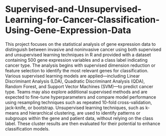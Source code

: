 # Supervised-and-Unsupervised-Learning-for-Cancer-Classification-Using-Gene-Expression-Data
This project focuses on the statistical analysis of gene expression data to distinguish between invasive and noninvasive cancer using both supervised and unsupervised learning techniques in R and provided with a dataset containing 500 gene expression variables and a class label indicating cancer type. The analysis begins with supervised dimension reduction or feature selection to identify the most relevant genes for classification. Various supervised learning models are applied—including Linear Discriminant Analysis (LDA), Quadratic Discriminant Analysis (QDA), Random Forest, and Support Vector Machines (SVM)—to predict cancer type. Teams may also explore additional supervised methods and are expected to fine-tune hyperparameters and compare model performance using resampling techniques such as repeated 10-fold cross-validation, jack-knife, or bootstrap. Unsupervised learning techniques, such as k-means and hierarchical clustering, are used to identify patterns or subgroups within the gene and patient data, without relying on the class label. These cluster results are then evaluated for their potential to enhance classification models. 

